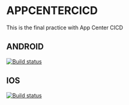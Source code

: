 # APPCENTERCICD
This is the final practice with App Center CICD

## ANDROID
[![Build status](https://build.appcenter.ms/v0.1/apps/66fcb283-a342-4575-afbd-e65d3f5fd30a/branches/dev/badge)](https://appcenter.ms)

## IOS 
[![Build status](https://build.appcenter.ms/v0.1/apps/a2bffcc7-8f1a-41bd-9bc0-548467d6a8ec/branches/dev/badge)](https://appcenter.ms)
